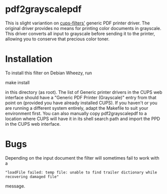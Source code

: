 # pdf2grayscalepdf

This is slight variantion on
[cups-filters'](http://www.linuxfoundation.org/collaborate/workgroups/openprinting/cups-filters)
generic PDF printer driver. The original driver provides no means for printing
color documents in grayscale. This driver converts all input to grayscale
before sending it to the printer, allowing you to conserve that precious color
toner.

# Installation

To install this filter on Debian Wheezy, run

  make install

in this directory (as root). The list of Generic printer drivers in the CUPS
web interface should have a "Generic PDF Printer (Grayscale)" entry from that
point on (provided you have already installed CUPS). If you haven't or you are
running a different system entirely, adapt the Makefile to suit your
environment first. You can also manually copy pdf2grayscalepdf to a location
where CUPS will have it in its shell search path and import the PPD in the
CUPS web interface.

# Bugs

Depending on the input document the filter will sometimes fail to work with a

```
"loadFile failed: temp file: unable to find trailer dictionary while
recovering damaged file"
```

message.
